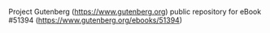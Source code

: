 Project Gutenberg (https://www.gutenberg.org) public repository for
eBook #51394 (https://www.gutenberg.org/ebooks/51394)
